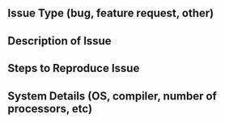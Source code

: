 ## Issue Type (bug, feature request, other)


## Description of Issue


## Steps to Reproduce Issue


## System Details (OS, compiler, number of processors, etc)

